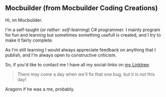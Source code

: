 ## Mocbuilder (from Mocbuilder Coding Creations)

Hi, im Mocbuilder.

I'm a self-taught (_or rather: self-learning_) C# programmer. I mainly program for fun and learning but sometimes something usefull is created, and I try to make it fairly complete.

As I'm still learning I would always appreciate feedback on anything that I publish, and I'm always open to constructive criticism.

So, if you'd like to contact me I have all my social-links on [my Linktree](https://linktr.ee/mocbuildercodingcreations). 
<!--Comment to fix markdown-->
<!--Comment to fix markdown-->
<!--Comment to fix markdown-->
<!--Comment to fix markdown-->
> There may come a day when we'll fix that one bug, but it is not this day!
<!--Comment to fix markdown-->      Aragorn if he was a me, probably.
